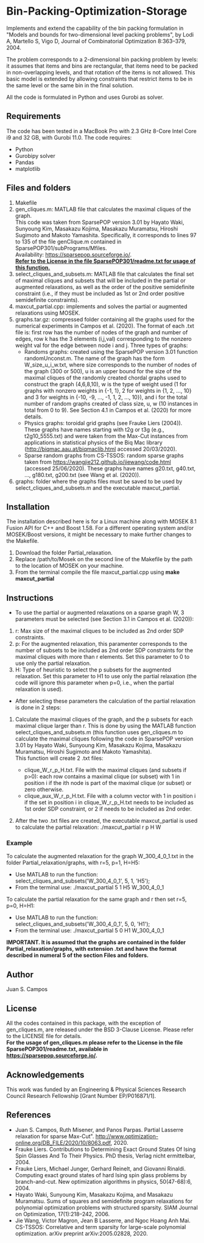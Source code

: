 # Bin-Packing-Optimization-Storage

Implements and extend the capability of the bin packing formulation in "Models and bounds for two-dimensional level packing problems", by Lodi A, Martello S, Vigo D, Journal of
Combinatorial Optimization 8:363–379, 2004.

The problem corresponds to a 2-dimensional bin packing problem by levels: it assumes that items and bins are rectangular, that items need to be packed in non-overlapping levels, and that rotation of the items is not allowed. This basic model is extended by allowing constraints that restrict items to be in the same level or the same bin in the final solution.

All the code is formulated in Python and uses Gurobi as solver.

## Requirements
The code has been tested in a MacBook Pro with 2.3 GHz 8-Core Intel Core i9 and 32 GB, with Gurobi 11.0. The code requires:
- Python
- Gurobipy solver
- Pandas
- matplotlib

## Files and folders
1. Makefile
2. gen_cliques.m: MATLAB file that calculates the maximal cliques of the graph.\
This code was taken from SparsePOP version 3.01 by Hayato Waki, Sunyoung Kim, Masakazu Kojima, Masakazu Muramatsu, Hiroshi Sugimoto and Makoto Yamashita. Specifically, it corresponds to lines 97 to 135 of the file genClique.m contained in SparsePOP301/subPrograms/Mfiles. \
Availability: https://sparsepop.sourceforge.io/. \
<ins>**Refer to the License in the file SparsePOP301/readme.txt for usage of this function.**</ins> 
3. select_cliques_and_subsets.m: MATLAB file that calculates the final set of maximal cliques and subsets that will be included in the partial or augmented relaxations, as well as the order of the positive semidefinite constraint (i.e., if they must be included as 1st or 2nd order positive semidefinite constraints).
4. maxcut_partial.cpp: implements and solves the partial or augmented relaxations using MOSEK.
5. graphs.tar.gz: compressed folder containing all the graphs used for the numerical experiments in Campos et al. (2020). The format of each .txt file is: first row has the number of nodes of the graph and number of edges, row k has the 3 elements (i,j,val) corresponding to the nonzero weight val for the edge between node i and j. Three types of graphs:
	* Randoms graphs: created using the SparsePOP version 3.01 function randomUnconst.m. The name of the graph has the form W_size_u_i_w.txt, where size corresponds to the number of nodes of the graph (300 or 500), u is an upper bound for the size of the maximal cliques of the randomly created chordal graphs used to construct the graph (4,6,8,10), w is the type of weight used (1 for graphs with nonzero weights in {-1, 1}, 2 for weights in {1, 2, ..., 10} and 3 for weights in {-10, -9, ..., -1, 1, 2, ..., 10}), and i for the total number of random graphs created of class size, u, w (10 instances in total from 0 to 9). See Section 4.1 in Campos et al. (2020) for more details.
	* Physics graphs: toroidal grid graphs (see Frauke Liers (2004)). These graphs have names starting with t2g or t3g (e.g., t2g10_5555.txt) and were taken from the Max-Cut instances from applications in statistical physics of the Biq Mac library (http://biqmac.aau.at/biqmaclib.html accessed 20/03/2020).
	* Sparse random graphs from CS-TSSOS: random sparse graphs taken from https://wangjie212.github.io/jiewang/code.html (accessed 25/06/2020). These graphs have names g20.txt, g40.txt, ..., g180.txt, g200.txt (see Wang et al. (2020)).
6. graphs: folder where the graphs files must be saved to be used by select_cliques_and_subsets.m and the executable maxcut_partial.
	

## Installation
The installation described here is for a Linux machine along with MOSEK 8.1 Fusion API for C++ and Boost 1.58. For a different operating system and/or MOSEK/Boost versions, it might be necessary to make further changes to the Makefile.
1. Download the folder Partial_relaxation.
1. Replace /path/to/Mosek on the second line of the Makefile by the path to the location of MOSEK on your machine.
2. From the terminal compile the file maxcut_partial.cpp using **make maxcut_partial** 

## Instructions
* To use the partial or augmented relaxations on a sparse graph W, 3 parameters must be selected (see Section 3.1 in Campos et al. (2020)):	
1. r: Max size of the maximal cliques to be included as 2nd order SDP constraints. 
2. p: For the augmented relaxation, this paramenter corresponds to the number of subsets to be included as 2nd order SDP constraints for the maximal cliques with more than r elements. Set this parameter to 0 to use only the partial relaxation.
3. H: Type of heuristic to select the p subsets for the augmented relaxation. Set this parameter to H1 to use only the partial relaxation (the code will ignore this parameter when p=0, i.e., when the partial relaxation is used).

* After selecting these parameters the calculation of the partial relaxation is done in 2 steps:
1. Calculate the maximal cliques of the graph, and the p subsets for each maximal clique larger than r. This is done by using the MATLAB function select_cliques_and_subsets.m (this function uses gen_cliques.m to calculate the maximal cliques following the code in SparsePOP version 3.01 by Hayato Waki, Sunyoung Kim, Masakazu Kojima, Masakazu Muramatsu, Hiroshi Sugimoto and Makoto Yamashita).\
This function will create 2 .txt files: 
	* clique_W_r_p_H.txt. File with the maximal cliques (and subsets if p>0): each row contains a maximal clique (or subset) with 1 in position i if the ith node is part of the maximal clique (or subset) or zero otherwise.
	* clique_aux_W_r_p_H.txt. File with a column vector with 1 in position i if the set in position i in clique_W_r_p_H.txt needs to be included as 1st order SDP constraint, or 2 if needs to be included as 2nd order.
	
2. After the two .txt files are created, the executable maxcut_partial is used to calculate the partial relaxation: ./maxcut_partial r p H W

### Example
To calculate the augmented relaxation for the graph W_300_4_0_1.txt in the folder Partial_relaxation/graphs, with r=5, p=1, H=H5:
* Use MATLAB to run the function: select_cliques_and_subsets('W_300_4_0_1', 5, 1, 'H5'); 
* From the terminal use: ./maxcut_partial 5 1 H5 W_300_4_0_1

To calculate the partial relaxation for the same graph and r then set r=5, p=0, H=H1:
* Use MATLAB to run the function: select_cliques_and_subsets('W_300_4_0_1', 5, 0, 'H1'); 
* From the terminal use: ./maxcut_partial 5 0 H1 W_300_4_0_1

	
**IMPORTANT. It is assumed that the graphs are contained in the folder Partial_relaxation/graphs, with extension .txt and have the format described in numeral 5 of the section Files and folders.**

## Author
Juan S. Campos

## License
All the codes contained in this package, with the exception of gen_cliques.m, are released under the BSD 3-Clause License. Please refer to the LICENSE file for details.\
**For the usage of gen_cliques.m please refer to the License in the file SparsePOP301/readme.txt, available in https://sparsepop.sourceforge.io/.**

## Acknowledgements
This work was funded by an Engineering & Physical Sciences Research Council Research Fellowship [Grant Number EP/P016871/1].

## References
- Juan S. Campos, Ruth Misener, and Panos Parpas. Partial Lasserre relaxation for sparse Max-Cut". http://www.optimization-online.org/DB_FILE/2020/10/8063.pdf, 2020.
- Frauke Liers. Contributions to Determining Exact Ground States Of Ising Spin Glasses And To Their Physics. PhD thesis, Verlag nicht ermittelbar, 2004.
- Frauke Liers, Michael Junger, Gerhard Reinelt, and Giovanni Rinaldi. Computing exact ground states of hard Ising spin glass problems by branch-and-cut. New optimization algorithms in physics, 50(47-68):6, 2004.
- Hayato Waki, Sunyoung Kim, Masakazu Kojima, and Masakazu Muramatsu. Sums of squares and semidefinite program relaxations for polynomial optimization problems with
structured sparsity. SIAM Journal on Optimization, 17(1):218–242, 2006.
- Jie Wang, Victor Magron, Jean B Lasserre, and Ngoc Hoang Anh Mai. CS-TSSOS: Correlative and term sparsity for large-scale polynomial optimization. arXiv preprint
arXiv:2005.02828, 2020.
